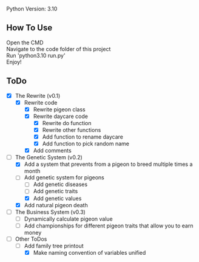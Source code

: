 Python Version: 3.10

## How To Use
Open the CMD  
Navigate to the code folder of this project  
Run 'python3.10 run.py'  
Enjoy!  

## ToDo
- [x] The Rewrite (v0.1)
  - [x] Rewrite code
    - [x] Rewrite pigeon class
    - [x] Rewrite daycare code
      - [x] Rewrite do function
      - [x] Rewrite other functions
      - [x] Add function to rename daycare
      - [x] Add function to pick random name
    - [x] Add comments
- [ ] The Genetic System (v0.2)
  - [x] Add a system that prevents from a pigeon to breed multiple times a month
  - [ ] Add genetic system for pigeons
    - [ ] Add genetic diseases
    - [ ] Add genetic traits
    - [x] Add genetic values
  - [x] Add natural pigeon death
- [ ] The Business System (v0.3)
  - [ ] Dynamically calculate pigeon value
  - [ ] Add championships for different pigeon traits that allow you to earn money

- [ ] Other ToDos
  - [ ] Add family tree printout
	- [x] Make naming convention of variables unified

